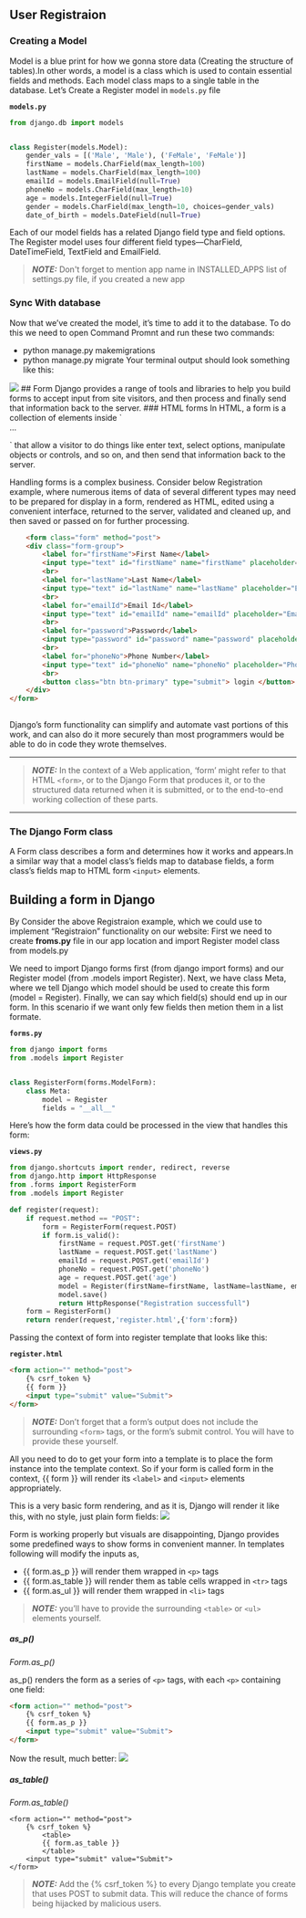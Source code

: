 ## User Registraion
### Creating a Model
Model is a blue print for how we gonna store data (Creating the structure of tables).In other words, a model is a class which is used to contain essential fields and methods. Each model class maps to a single table in the database.
Let’s Create a Register model in `models.py` file

**`models.py`**
```python
from django.db import models


class Register(models.Model):
    gender_vals = [('Male', 'Male'), ('FeMale', 'FeMale')]
    firstName = models.CharField(max_length=100)
    lastName = models.CharField(max_length=100)
    emailId = models.EmailField(null=True)
    phoneNo = models.CharField(max_length=10)
    age = models.IntegerField(null=True)
    gender = models.CharField(max_length=10, choices=gender_vals)
    date_of_birth = models.DateField(null=True)
```
Each of our model fields has a related Django field type and field options. The Register model uses four different field types—CharField, DateTimeField, TextField and EmailField.

> **_NOTE:_** Don't forget to mention app name in INSTALLED_APPS list of settings.py file, if you created a new app
### Sync With database
Now that we’ve created the model, it’s time to add it to the database. To do this we need to open Command Promnt and run these two commands: 
-	python manage.py makemigrations 
-	python manage.py migrate
Your terminal output should look something like this:
<img src ="screenshots/migrations.JPG">
## Form
Django provides a range of tools and libraries to help you build forms to accept input from site visitors, and then process and finally send that information back to the server.
### HTML forms
In HTML, a form is a collection of elements inside `<form>...</form>` that allow a visitor to do things like enter text, select options, manipulate objects or controls, and so on, and then send that information back to the server.

Handling forms is a complex business. Consider below Registration example, where numerous items of data of several different types may need to be prepared for display in a form, rendered as HTML, edited using a convenient interface, returned to the server, validated and cleaned up, and then saved or passed on for further processing.

``` html
    <form class="form" method="post">
    <div class="form-group">
        <label for="firstName">First Name</label>
        <input type="text" id="firstName" name="firstName" placeholder="Enter your First Name">
        <br>
        <label for="lastName">Last Name</label>
        <input type="text" id="lastName" name="lastName" placeholder="Enter your First Name">
        <br>
        <label for="emailId">Email Id</label>
        <input type="text" id="emailId" name="emailId" placeholder="Email">
        <br>
        <label for="password">Password</label>
        <input type="password" id="password" name="password" placeholder="password">
        <br>
        <label for="phoneNo">Phone Number</label>
        <input type="text" id="phoneNo" name="phoneNo" placeholder="Phone Number">
        <br>
        <button class="btn btn-primary" type="submit"> login </button>
    </div>
</form>
 
```
Django’s form functionality can simplify and automate vast portions of this work, and can also do it more securely than most programmers would be able to do in code they wrote themselves.

---
> **_NOTE:_** In the context of a Web application, ‘form’ might refer to that HTML `<form>`, or to the Django Form that produces it, or to the structured data returned when it is submitted, or to the end-to-end working collection of these parts.
---
### The Django Form class
A Form class describes a form and determines how it works and appears.In a similar way that a model class’s fields map to database fields, a form class’s fields map to HTML form `<input>` elements.

## Building a form in Django
By Consider the above Registraion example, which we could use to implement “Registraion” functionality on our website: 
First we need to create **froms.py** file in our app location and import Register model class from models.py



We need to import Django forms first (from django import forms) and our Register model (from .models import Register). Next, we have class Meta, where we tell Django which model should be used to create this form (model = Register). Finally, we can say which field(s) should end up in our form. In this scenario if we want only few fields then metion them in a list formate.

**`forms.py`**
```python
from django import forms
from .models import Register


class RegisterForm(forms.ModelForm):
    class Meta:
        model = Register
        fields = "__all__"
```
Here’s how the form data could be processed in the view that handles this form:

**`views.py`**
```python
from django.shortcuts import render, redirect, reverse
from django.http import HttpResponse
from .forms import RegisterForm
from .models import Register

def register(request):
    if request.method == "POST":
        form = RegisterForm(request.POST)
        if form.is_valid():
            firstName = request.POST.get('firstName')
            lastName = request.POST.get('lastName')
            emailId = request.POST.get('emailId')
            phoneNo = request.POST.get('phoneNo')
            age = request.POST.get('age')
            model = Register(firstName=firstName, lastName=lastName, emailId=emailId, phoneNo=phoneNo, age=age)
            model.save()
            return HttpResponse("Registration successfull")
    form = RegisterForm()
    return render(request,'register.html',{'form':form})
```
Passing the context of form into register template that looks like this:

**`register.html`**
```html
<form action="" method="post">
    {% csrf_token %}
    {{ form }}
    <input type="submit" value="Submit">
</form>
```
> **_NOTE:_** Don’t forget that a form’s output does not include the surrounding `<form>` tags, or the form’s submit control. You will have to provide these yourself.

All you need to do to get your form into a template is to place the form instance into the template context. So if your form is called form in the context, {{ form }} will render its `<label>` and `<input>` elements appropriately.

This is a very basic form rendering, and as it is, Django will render it like this, with no style, just plain form fields: 
<img src ="screenshots/pic1.JPG">

Form is working properly but visuals are disappointing, Django provides some predefined ways to show forms in convenient manner. In templates following will modify the inputs as,

-   {{ form.as_p }} will render them wrapped in `<p>` tags
-   {{ form.as_table }} will render them as table cells wrapped in `<tr>` tags
-   {{ form.as_ul }} will render them wrapped in `<li>` tags
> **_NOTE:_** you’ll have to provide the surrounding `<table>` or `<ul>` elements yourself.

##### as_p()
*Form.as_p()*

as_p() renders the form as a series of `<p>` tags, with each `<p>` containing one field:
```html
<form action="" method="post">
    {% csrf_token %}
    {{ form.as_p }}
    <input type="submit" value="Submit">
</form>
```
Now the result, much better:
<img src ="screenshots/pic2.JPG">
##### as_table()
*Form.as_table()*


```
<form action="" method="post">
    {% csrf_token %}
		<table>
		{{ form.as_table }}
		</table>
    <input type="submit" value="Submit">
</form>
```
> **_NOTE:_** Add the {% csrf_token %} to every Django template you create that uses POST to submit data. This will reduce the chance of forms being hijacked by malicious users.
